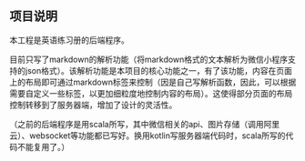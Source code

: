 ## 项目说明
本工程是英语练习册的后端程序。

目前只写了markdown的解析功能（将markdown格式的文本解析为微信小程序支持的json格式）。该解析功能是本项目的核心功能之一，有了该功能，内容在页面上的布局即可通过markdown标签来控制（因是自己写解析函数，因此，可以根据需要自定义一些标签，以更加细粒度地控制内容的布局）。这使得部分页面的布局控制转移到了服务器端，增加了设计的灵活性。

（之前的后端程序是用scala所写，其中微信相关的api、图片存储（调用阿里云）、websocket等功能都已写好。换用kotlin写服务器端代码时，scala所写的代码不能复用了。）
